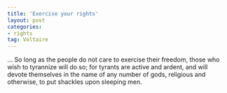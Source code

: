 ```yaml
---
title: 'Exercise your rights'
layout: post
categories:
- rights
tag: Voltaire
---
```


… So long as the people do not care to exercise their freedom, those who wish to tyrannize will do so; for tyrants are active and ardent, and will devote themselves in the name of any number of gods, religious and otherwise, to put shackles upon sleeping men.